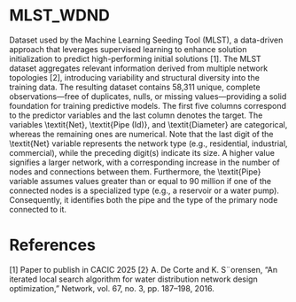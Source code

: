 # MLST_WDND
Dataset used by the Machine Learning Seeding Tool (MLST), a data-driven approach that leverages supervised learning to enhance solution initialization to predict high-performing initial solutions [1]. 
The MLST dataset aggregates relevant information derived from multiple network topologies [2], introducing variability and structural diversity into the training data. The resulting dataset contains 58,311 unique, complete observations—free of duplicates, nulls, or missing values—providing a solid foundation for training predictive models.
The first five columns correspond to the predictor variables and the last column denotes the target. The variables \textit{Net}, \textit{Pipe (Id)}, and \textit{Diameter} are categorical, whereas the remaining ones are numerical. Note that the last digit of the \textit{Net} variable represents the network type (e.g., residential, industrial, commercial), while the preceding digit(s) indicate its size. A higher value signifies a larger network, with a corresponding increase in the number of nodes and connections between them. Furthermore, the \textit{Pipe} variable assumes values greater than or equal to 90 million if one of the connected nodes is a specialized type (e.g., a reservoir or a water pump). Consequently, it identifies both the pipe and the type of the primary node connected to it.





# References
[1] Paper to publish in CACIC 2025
[2} A. De Corte and K. S¨orensen, “An iterated local search algorithm for water distribution network design optimization,” Network, vol. 67, no. 3, pp. 187–198, 2016.
